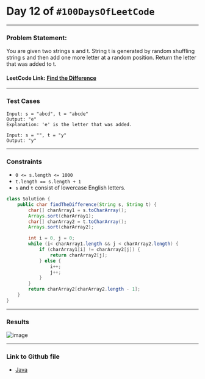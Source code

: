 # Day 12 of `#100DaysOfLeetCode`

___
### Problem Statement:  
You are given two strings s and t.
String t is generated by random shuffling string s and then add one more letter at a random position.
Return the letter that was added to t.


#### LeetCode Link: [Find the Difference](https://leetcode.com/problems/find-the-difference/description/)
___


### Test Cases
```
Input: s = "abcd", t = "abcde"
Output: "e"
Explanation: 'e' is the letter that was added.
```
```
Input: s = "", t = "y"
Output: "y"
```
___

### Constraints 
* `0 <= s.length <= 1000`
* `t.length == s.length + 1`
* `s` and `t` consist of lowercase English letters.

```java
class Solution {
    public char findTheDifference(String s, String t) {
        char[] charArray1 = s.toCharArray();
        Arrays.sort(charArray1);
        char[] charArray2 = t.toCharArray();
        Arrays.sort(charArray2);

        int i = 0, j = 0;
        while (i< charArray1.length && j < charArray2.length) {
            if (charArray1[i] != charArray2[j]) {
                return charArray2[j];
            } else {
                i++;
                j++;
            }
        }
        return charArray2[charArray2.length - 1];
    }
}
```
___
### Results
![image](https://user-images.githubusercontent.com/31382363/202530618-ce7165b9-81f4-45e7-b429-43cedece8b9c.png)

___

### Link to Github file  
* [Java](https://github.com/studentdevelops/100DaysOfLeetCode/blob/d26f3a8edc0d1a17274ceb0192f69bf2ee12e067/Day12_Find_The_Difference/code.java)
